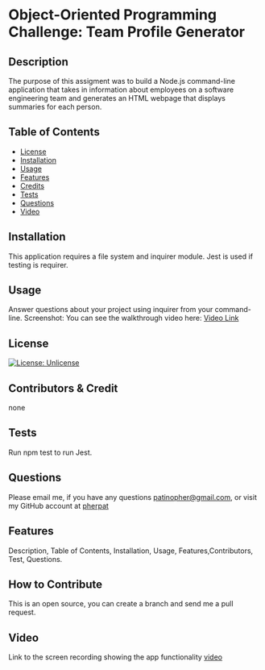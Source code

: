 # Object-Oriented Programming Challenge: Team Profile Generator

## Description

  The purpose of this assigment was to build a Node.js command-line application that takes in information about employees on a software engineering team and generates an HTML webpage that displays summaries for each person.

 ## Table of Contents

 - [License](#license)
 - [Installation](#installation)
 - [Usage](#usage)
 - [Features](#features)
 - [Credits](#contributors--credit)
 - [Tests](#tests)
 - [Questions](#questions)
 - [Video](#video)

 ## Installation

This application requires a file system and inquirer module. Jest is used if testing is requirer.

## Usage
Answer questions about your project using inquirer from your command-line.
Screenshot: 
You can see the walkthrough video here: [Video Link](https://drive.google.com/file/d/1LJZeLzj1QggwzGO1XDyppMwEgsIZUGIM/view)
 

## License

 [![License: Unlicense](https://img.shields.io/badge/license-Unlicense-blue.svg)](http://unlicense.org/) 

## Contributors & Credit

 none

## Tests

Run npm test to run Jest.

## Questions
 Please email me, if you have any questions
patinopher@gmail.com, or visit my GitHub account at
[pherpat](https://github.com/pherpat)

## Features

 Description, Table of Contents, Installation, Usage, Features,Contributors, Test, Questions.

## How to Contribute

 This is an open source, you can create a branch and send me a pull request.

 ## Video

 Link to the screen recording showing the app functionality [video](https://drive.google.com/file/d/1YIvuyLXNgbpcCZAITGfEBC4ysKpM39df/view)

